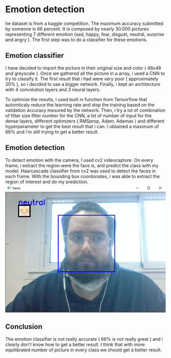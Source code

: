 # Emotion detection

he dataset is from a kaggle competition. The maximum accuracy submitted by someone is 66 percent. It is composed by nearly 30.000 pictures representing 7 different
emotion (sad, happy, fear, disgust, neutral, surprise and angry ). The first step was to do a classifier for these emotions. 

## Emotion classifier

I have decided to import the picture in their original size and color ( 48x48 and greyscale ). Once we gathered all the picture in a array, i used a CNN to try to classify it.
The first result that i had were very poor ( approximately 30% ), so i decided to use a bigger network. 
Finally, i kept an architecture with 4 convolution layers and 3 neural layers. 

To optimize the results, i used built in function from Tensorflow that automticaly reduce the learning rate and stop the training based on the validation accuracy mesured by
the network. Then, i try a lot of combination of filter size filter number for the CNN, a lot of number of input for the dense layers, different optimizers ( RMSprop, Adam,
Adamax )
and different hyperparameter to get the best result that i can. I obtained a maximum of 66% and i'm still trying to get a better result.
 
 
## Emotion detection

To detect emotion with the camera, I used cv2 videocapture. On every frame, i extract the region were the face is, and predict the class with my model. 
Haarcascade classifier from cv2 was used to detect the faces in each frame. With the bounding box coordonates, i was able to extract the region of interest and do my prediction. 
![detection](Ressources/detection.png)

## Conclusion

The emotion classifier is not really accurate ( 66% is not really great ) and i clearly don't know how to get a better result. I think that with more equilibrated number of picture in every class we should get a better result.
 
